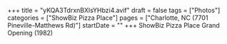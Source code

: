 +++
title = "yKQA3TdrxnBXlsYHbzi4.avif"
draft = false
tags = ["Photos"]
categories = ["ShowBiz Pizza Place"]
pages = ["Charlotte, NC (7701 Pineville-Matthews Rd)"]
startDate = ""
+++
ShowBiz Pizza Place Grand Opening (1982)

